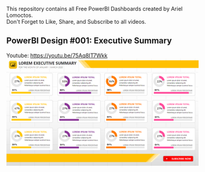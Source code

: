This repository contains all Free PowerBI Dashboards created by Ariel Lomoctos. <br>
Don't Forget to Like, Share, and Subscribe to all videos.

## PowerBI Design #001: Executive Summary
Youtube: https://youtu.be/75Aq8IT7Wkk
![PowerBI Design #001](https://raw.githubusercontent.com/ArielLomoctos/Free-And-Easy-PowerBI-Dashboards/master/Image%20001.PNG)
